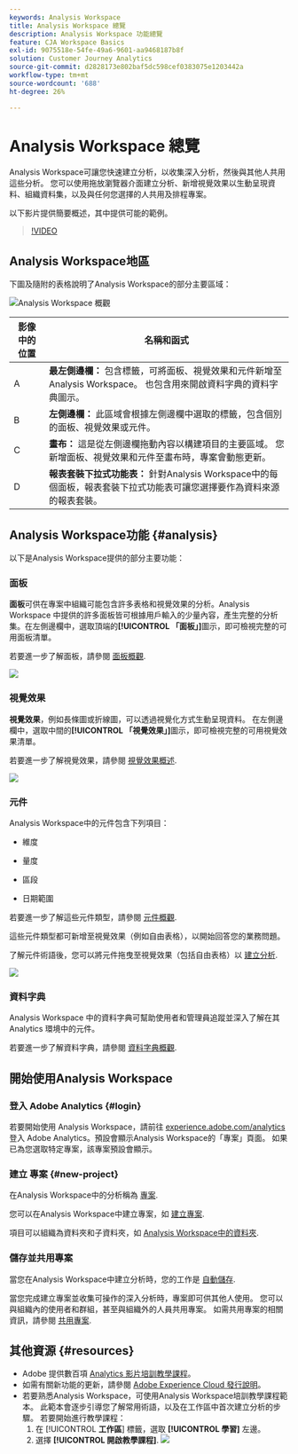 ```yaml
---
keywords: Analysis Workspace
title: Analysis Workspace 總覽
description: Analysis Workspace 功能總覽
feature: CJA Workspace Basics
exl-id: 9075518e-54fe-49a6-9601-aa9468187b8f
solution: Customer Journey Analytics
source-git-commit: d2828173e802baf5dc598cef0383075e1203442a
workflow-type: tm+mt
source-wordcount: '688'
ht-degree: 26%

---
```


# Analysis Workspace 總覽

Analysis Workspace可讓您快速建立分析，以收集深入分析，然後與其他人共用這些分析。 您可以使用拖放瀏覽器介面建立分析、新增視覺效果以生動呈現資料、組織資料集，以及與任何您選擇的人共用及排程專案。

以下影片提供簡要概述，其中提供可能的範例。

>[!VIDEO](https://video.tv.adobe.com/v/26266/?quality=12)

## Analysis Workspace地區

下圖及隨附的表格說明了Analysis Workspace的部分主要區域：

![Analysis Workspace 概觀](assets/analysis-workspace-overvew.png)

| 影像中的位置 | 名稱和函式 |
|---------|----------|
| A | **最左側邊欄：** 包含標籤，可將面板、視覺效果和元件新增至Analysis Workspace。 也包含用來開啟資料字典的資料字典圖示。 |
| B | **左側邊欄：** 此區域會根據左側邊欄中選取的標籤，包含個別的面板、視覺效果或元件。 |
| C | **畫布：** 這是從左側邊欄拖動內容以構建項目的主要區域。 您新增面板、視覺效果和元件至畫布時，專案會動態更新。 |
| D | **報表套裝下拉式功能表：** 針對Analysis Workspace中的每個面板，報表套裝下拉式功能表可讓您選擇要作為資料來源的報表套裝。 |

## Analysis Workspace功能 {#analysis}

以下是Analysis Workspace提供的部分主要功能：

### 面板

**面板**&#x200B;可供在專案中組織可能包含許多表格和視覺效果的分析。Analysis Workspace 中提供的許多面板皆可根據用戶輸入的少量內容，產生完整的分析集。在左側邊欄中，選取頂端的&#x200B;**[!UICONTROL 「面板」]**&#x200B;圖示，即可檢視完整的可用面板清單。

若要進一步了解面板，請參閱 [面板概觀](/help/analysis-workspace/c-panels/panels.md).

![](assets/build-panels.png)

### 視覺效果

**視覺效果**，例如長條圖或折線圖，可以透過視覺化方式生動呈現資料。 在左側邊欄中，選取中間的&#x200B;**[!UICONTROL 「視覺效果」]**&#x200B;圖示，即可檢視完整的可用視覺效果清單。

若要進一步了解視覺效果，請參閱 [視覺效果概述](/help/analysis-workspace/visualizations/freeform-analysis-visualizations.md).

![](assets/build-visualizations.png)

### 元件

Analysis Workspace中的元件包含下列項目：

* 維度

* 量度

* 區段

* 日期範圍

若要進一步了解這些元件類型，請參閱 [元件概觀](/help/components/overview.md).

這些元件類型都可新增至視覺效果（例如自由表格），以開始回答您的業務問題。

了解元件術語後，您可以將元件拖曳至視覺效果（包括自由表格）以 [建立分析](/help/analysis-workspace/visualizations/freeform-table/freeform-table.md).

![](assets/build-components.png)

### 資料字典

Analysis Workspace 中的資料字典可幫助使用者和管理員追蹤並深入了解在其 Analytics 環境中的元件。

若要進一步了解資料字典，請參閱 [資料字典概觀](/help/components/data-dictionary/data-dictionary-overview.md).

## 開始使用Analysis Workspace

### 登入 Adobe Analytics {#login}

若要開始使用 Analysis Workspace，請前往 [experience.adobe.com/analytics](https://experience.adobe.com/analytics) 登入 Adobe Analytics。預設會顯示Analysis Workspace的「專案」頁面。 如果已為您選取特定專案，該專案預設會顯示。

### 建立 專案 {#new-project}

在Analysis Workspace中的分析稱為 [專案](/help/analysis-workspace/build-workspace-project/freeform-overview.md).

您可以在Analysis Workspace中建立專案，如 [建立專案](/help/analysis-workspace/build-workspace-project/create-projects.md).

項目可以組織為資料夾和子資料夾，如 [Analysis Workspace中的資料夾](/help/analysis-workspace/build-workspace-project/workspace-folders/about-folders.md).

### 儲存並共用專案

當您在Analysis Workspace中建立分析時，您的工作是 [自動儲存](/help/analysis-workspace/build-workspace-project/save-projects.md).

當您完成建立專案並收集可操作的深入分析時，專案即可供其他人使用。 您可以與組織內的使用者和群組，甚至與組織外的人員共用專案。 如需共用專案的相關資訊，請參閱 [共用專案](/help/analysis-workspace/curate-share/share-projects.md).

## 其他資源 {#resources}

* Adobe 提供數百項 [Analytics 影片培訓教學課程](https://experienceleague.adobe.com/docs/analytics-learn/tutorials/overview.html?lang=zh-Hant)。
* 如需有關新功能的更新，請參閱 [Adobe Experience Cloud 發行說明](https://experienceleague.adobe.com/docs/release-notes/experience-cloud/current.html#analytics)。
* 若要熟悉Analysis Workspace，可使用Analysis Workspace培訓教學課程範本。 此範本會逐步引導您了解常用術語，以及在工作區中首次建立分析的步驟。 若要開始進行教學課程：
   1. 在 [!UICONTROL **工作區**] 標籤，選取 **[!UICONTROL 學習]** 左邊。
   1. 選擇 **[!UICONTROL 開啟教學課程]**.
      ![](assets/training-tutorial.png)
